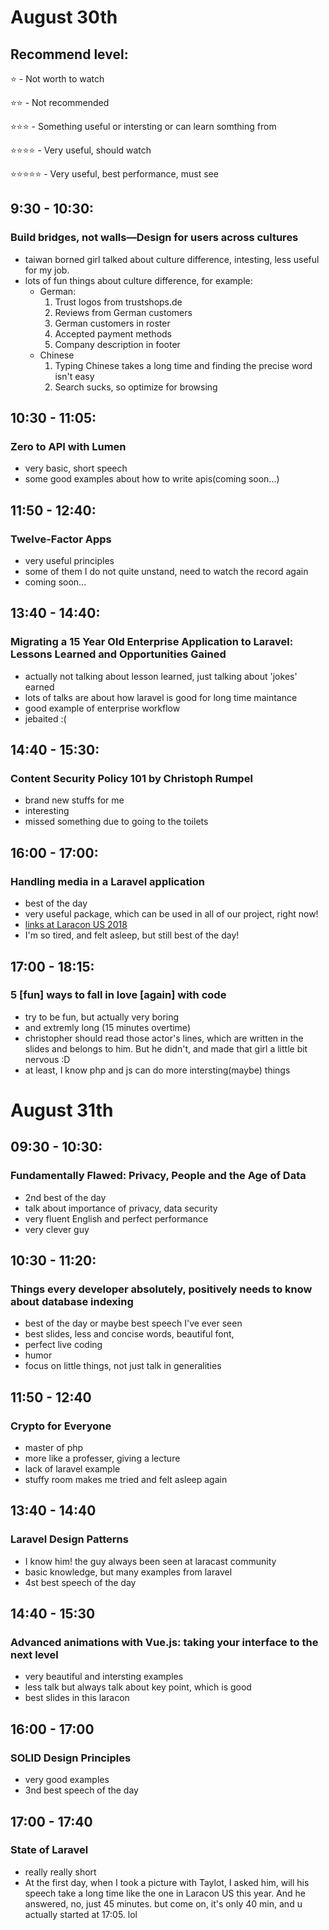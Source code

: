 # August 30th
## Recommend level: 
:star: - Not worth to watch

:star::star: - Not recommended

:star::star::star: - Something useful or intersting or can learn somthing from

:star::star::star::star: - Very useful, should watch

:star::star::star::star::star: -  Very useful, best performance, must see

## 9:30 - 10:30: 
### Build bridges, not walls—Design for users across cultures

- taiwan borned girl talked about culture difference, intesting, less useful for my job.
- lots of fun things about culture difference, for example:
    - German:
        1. Trust logos from trustshops.de
        2. Reviews from German customers
        3. German customers in roster
        4. Accepted payment methods
        5. Company description in footer
    - Chinese
        1. Typing Chinese takes a long time and finding the precise word isn't easy
        2. Search sucks, so optimize for browsing
      

## 10:30 - 11:05:
### Zero to API with Lumen

- very basic, short speech
- some good examples about how to write apis(coming soon...)

## 11:50 - 12:40:
### Twelve-Factor Apps

- very useful principles
- some of them I do not quite unstand, need to watch the record again
- coming soon...

## 13:40 - 14:40:
### Migrating a 15 Year Old Enterprise Application to Laravel: Lessons Learned and Opportunities Gained

- actually not talking about lesson learned, just talking about 'jokes' earned
- lots of talks are about how laravel is good for long time maintance
- good example of enterprise workflow
- jebaited :(

## 14:40 - 15:30:
### Content Security Policy 101 by Christoph Rumpel

- brand new stuffs for me
- interesting
- missed something due to going to the toilets

## 16:00 - 17:00:
### Handling media in a Laravel application

- best of the day
- very useful package, which can be used in all of our project, right now!
- [links at Laracon US 2018](https://www.youtube.com/watch?v=3eyftAR5ilo)
- I'm so tired, and felt asleep, but still best of the day!

## 17:00 - 18:15:
### 5 [fun] ways to fall in love [again] with code

- try to be fun, but actually very boring
- and extremly long (15 minutes overtime)
- christopher should read those actor's lines, which are written in the slides and belongs to him. But he didn't, and made that girl a little bit nervous :D
- at least, I know php and js can do more intersting(maybe) things

# August 31th
## 09:30 - 10:30:
### Fundamentally Flawed: Privacy, People and the Age of Data

- 2nd best of the day
- talk about importance of privacy, data security
- very fluent English and perfect performance
- very clever guy

## 10:30 - 11:20:
### Things every developer absolutely, positively needs to know about database indexing

- best of the day or maybe best speech I've ever seen
- best slides, less and concise words, beautiful font, 
- perfect live coding
- humor
- focus on little things, not just talk in generalities

## 11:50 -  12:40
### Crypto for Everyone

- master of php
- more like a professer, giving a lecture
- lack of laravel example
- stuffy room makes me tried and felt asleep again

## 13:40 - 14:40
### Laravel Design Patterns

- I know him! the guy always been seen at laracast community
- basic knowledge, but many examples from laravel
- 4st best speech of the day

## 14:40 - 15:30
### Advanced animations with Vue.js: taking your interface to the next level

- very beautiful and intersting examples
- less talk but always talk about key point, which is good
- best slides in this laracon

## 16:00 - 17:00
### SOLID Design Principles

- very good examples
- 3nd best speech of the day

## 17:00 - 17:40
### State of Laravel

- really really short
- At the first day, when I took a picture with Taylot, I asked him, will his speech take a long time like the one in Laracon US this year.
And he answered, no, just 45 minutes.
but come on, it's only 40 min, and u actually started at 17:05. lol


